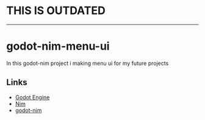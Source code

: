 # THIS IS OUTDATED
---------------
# godot-nim-menu-ui

In this godot-nim project i making menu ui for my future projects

## Links

- [Godot Engine](http://www.godotengine.org/)
- [Nim](http://nim-lang.org/)
- [godot-nim](https://github.com/pragmagic/godot-nim)
